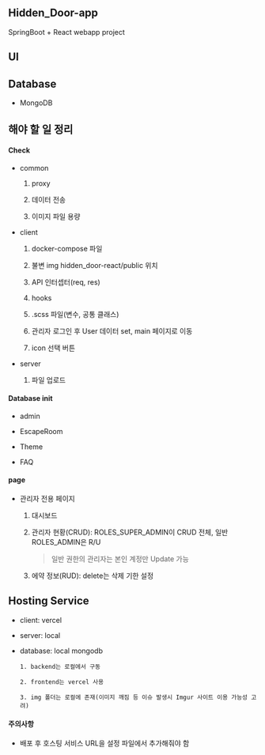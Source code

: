 ## Hidden_Door-app

SpringBoot + React webapp project

## UI

## Database

- MongoDB

## 해야 할 일 정리

#### Check

- common

  1. proxy

  2. 데이터 전송

  3. 이미지 파일 용량

- client

  1. docker-compose 파일

  2. 불변 img hidden_door-react/public 위치

  3. API 인터셉터(req, res)

  4. hooks

  5. .scss 파일(변수, 공통 클래스)

  6. 관리자 로그인 후 User 데이터 set, main 페이지로 이동

  7. icon 선택 버튼

- server

  1. 파일 업로드

#### Database init

- admin

- EscapeRoom

- Theme

- FAQ

#### page

- 관리자 전용 페이지

  1. 대시보드

  2. 관리자 현황(CRUD): ROLES_SUPER_ADMIN이 CRUD 전체, 일반 ROLES_ADMIN은 R/U

     > 일반 권한의 관리자는 본인 계정만 Update 가능

  3. 에약 정보(RUD): delete는 삭제 기한 설정

## Hosting Service

- client: vercel

- server: local

- database: local mongodb

  ```
  1. backend는 로컬에서 구동

  2. frontend는 vercel 사용

  3. img 폴더는 로컬에 존재(이미지 깨짐 등 이슈 발생시 Imgur 사이트 이용 가능성 고려)
  ```

#### 주의사항

- 배포 후 호스팅 서비스 URL을 설정 파일에서 추가해줘야 함
